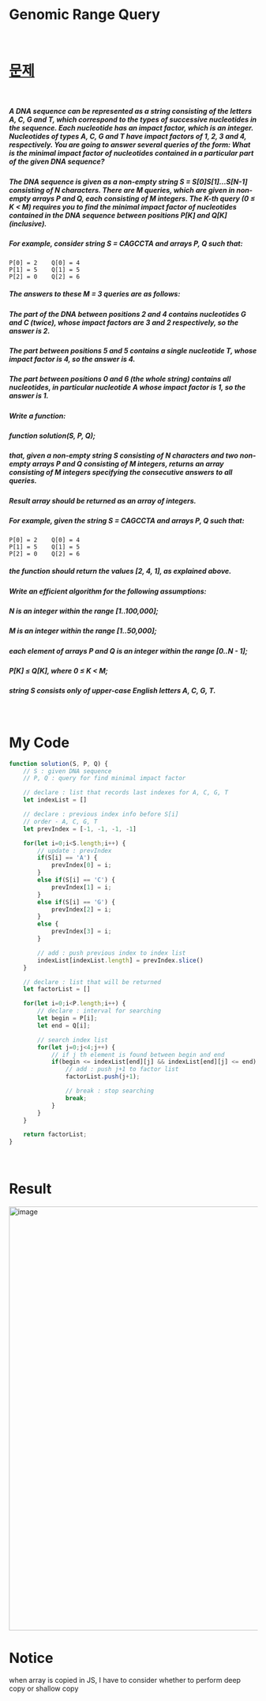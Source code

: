 # Genomic Range Query

<br>

# <a href="https://app.codility.com/programmers/lessons/5-prefix_sums/">문제</a>

<br>

##### A DNA sequence can be represented as a string consisting of the letters A, C, G and T, which correspond to the types of successive nucleotides in the sequence. Each nucleotide has an impact factor, which is an integer. Nucleotides of types A, C, G and T have impact factors of 1, 2, 3 and 4, respectively. You are going to answer several queries of the form: What is the minimal impact factor of nucleotides contained in a particular part of the given DNA sequence?
##### The DNA sequence is given as a non-empty string S = S[0]S[1]...S[N-1] consisting of N characters. There are M queries, which are given in non-empty arrays P and Q, each consisting of M integers. The K-th query (0 ≤ K < M) requires you to find the minimal impact factor of nucleotides contained in the DNA sequence between positions P[K] and Q[K] (inclusive).
##### For example, consider string S = CAGCCTA and arrays P, Q such that:
    P[0] = 2    Q[0] = 4
    P[1] = 5    Q[1] = 5
    P[2] = 0    Q[2] = 6
##### The answers to these M = 3 queries are as follows:
##### The part of the DNA between positions 2 and 4 contains nucleotides G and C (twice), whose impact factors are 3 and 2 respectively, so the answer is 2.
##### The part between positions 5 and 5 contains a single nucleotide T, whose impact factor is 4, so the answer is 4.
##### The part between positions 0 and 6 (the whole string) contains all nucleotides, in particular nucleotide A whose impact factor is 1, so the answer is 1.
##### Write a function:
##### function solution(S, P, Q);
##### that, given a non-empty string S consisting of N characters and two non-empty arrays P and Q consisting of M integers, returns an array consisting of M integers specifying the consecutive answers to all queries.
##### Result array should be returned as an array of integers.
##### For example, given the string S = CAGCCTA and arrays P, Q such that:
    P[0] = 2    Q[0] = 4
    P[1] = 5    Q[1] = 5
    P[2] = 0    Q[2] = 6
##### the function should return the values [2, 4, 1], as explained above.
##### Write an efficient algorithm for the following assumptions:
##### N is an integer within the range [1..100,000];
##### M is an integer within the range [1..50,000];
##### each element of arrays P and Q is an integer within the range [0..N - 1];
##### P[K] ≤ Q[K], where 0 ≤ K < M;
##### string S consists only of upper-case English letters A, C, G, T.

<br>

# My Code

```javascript
function solution(S, P, Q) {
    // S : given DNA sequence
    // P, Q : query for find minimal impact factor

    // declare : list that records last indexes for A, C, G, T
    let indexList = []

    // declare : previous index info before S[i]
    // order - A, C, G, T
    let prevIndex = [-1, -1, -1, -1]

    for(let i=0;i<S.length;i++) {
        // update : prevIndex
        if(S[i] == 'A') {
            prevIndex[0] = i;
        }
        else if(S[i] == 'C') {
            prevIndex[1] = i;
        }
        else if(S[i] == 'G') {
            prevIndex[2] = i;
        }
        else {
            prevIndex[3] = i;
        }

        // add : push previous index to index list
        indexList[indexList.length] = prevIndex.slice()
    }

    // declare : list that will be returned
    let factorList = []

    for(let i=0;i<P.length;i++) {
        // declare : interval for searching
        let begin = P[i];
        let end = Q[i];

        // search index list
        for(let j=0;j<4;j++) {
            // if j th element is found between begin and end
            if(begin <= indexList[end][j] && indexList[end][j] <= end) {
                // add : push j+1 to factor list
                factorList.push(j+1);

                // break : stop searching
                break;
            }
        }
    }

    return factorList;
}

```

<br>

# Result
<img width="858" alt="image" src="https://user-images.githubusercontent.com/74173976/208873883-661b3528-0371-48ec-92d4-36210899ec93.png">

# Notice
when array is copied in JS, I have to consider whether to perform deep copy or shallow copy

